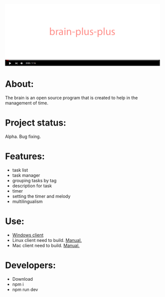 
 [![BPP](https://raw.githubusercontent.com/StekolschikovV/brain-plus-plus/master/img/promo.png)](https://youtu.be/p3Q8oywXhl0)

 About:
 ===================
 The brain is an open source program that is created to help in the management of time.

 Project status:
 ===================
 Alpha. Bug fixing.

 Features:
 ===================
 * task list
 * task manager
 * grouping tasks by tag
 * description for task
 * timer
 * setting the timer and melody
 * multilingualism

 Use:
 ===================
 - [Windows client ](https://github.com/StekolschikovV/brain-plus-plus/raw/master/Brain%2B%2B%20Setup%200.1.0.exe)
 - Linux client need to build. [Manual.](https://www.electron.build/)
 - Mac client need to build. [Manual.](https://www.electron.build/)

 Developers:
 ===================
 - Download
 - npm i
 - npm run dev
